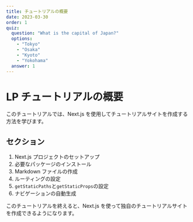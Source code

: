```yaml
---
title: チュートリアルの概要
date: 2023-03-30
order: 1
quiz:
  question: "What is the capital of Japan?"
  options:
    - "Tokyo"
    - "Osaka"
    - "Kyoto"
    - "Yokohama"
  answer: 1
---
```


# LP チュートリアルの概要

このチュートリアルでは、Next.js を使用してチュートリアルサイトを作成する方法を学びます。

## セクション

1. Next.js プロジェクトのセットアップ
2. 必要なパッケージのインストール
3. Markdown ファイルの作成
4. ルーティングの設定
5. `getStaticPaths`と`getStaticProps`の設定
6. ナビゲーションの自動生成

このチュートリアルを終えると、Next.js を使って独自のチュートリアルサイトを作成できるようになります。
